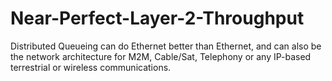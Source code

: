 # Near-Perfect-Layer-2-Throughput
Distributed Queueing can do Ethernet better than Ethernet, and can also be the network architecture for M2M, Cable/Sat, Telephony or any IP-based terrestrial or wireless communications.
